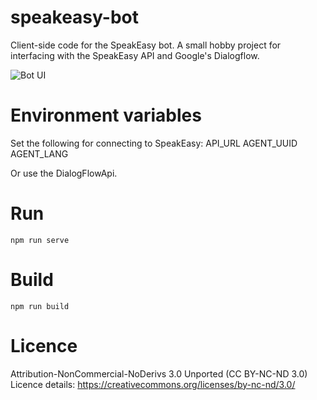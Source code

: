 # speakeasy-bot
Client-side code for the SpeakEasy bot. A small hobby project for interfacing with the SpeakEasy API and Google's Dialogflow.

![Bot UI](https://i.imgur.com/G8Q9RKo.png)

# Environment variables
Set the following for connecting to SpeakEasy:
API_URL
AGENT_UUID
AGENT_LANG

Or use the DialogFlowApi.


# Run
`npm run serve`

# Build
`npm run build`

# Licence
Attribution-NonCommercial-NoDerivs 3.0 Unported (CC BY-NC-ND 3.0)
Licence details: https://creativecommons.org/licenses/by-nc-nd/3.0/
